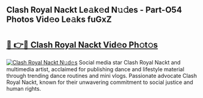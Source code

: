 ## Clash Royal Nackt Le𝚊k𝚎d N𝚞𝚍es - Part-O54 Photos Vid𝚎o Le𝚊ks fuGxZ

# <h2><a href="http://fb3ju05.evod.top/?m=Clash+Royal+Nackt">🔗 👉🔴 Clash Royal Nackt Vid𝚎o Ph𝚘t𝚘s</a></h2>

[![Clash Royal Nackt N𝚞d𝚎s](https://i.imgur.com/8V9OHl7.gif)](http://fb3ju05.evod.top/?m=Clash+Royal+Nackt)
Social media star Clash Royal Nackt and multimedia artist, acclaimed for publishing dance and lifestyle material through trending dance routines and mini vlogs. Passionate advocate Clash Royal Nackt, known for their unwavering commitment to social justice and human rights. 
